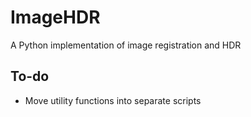 # ImageHDR
A Python implementation of image registration and HDR 

## To-do
* Move utility functions into separate scripts